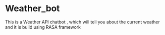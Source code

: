 # Weather_bot
This is a Weather API chatbot , which will tell you about the current weather and it is build using RASA framework
